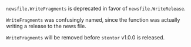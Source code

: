 `newsfile.WriteFragments` is deprecated in favor of `newsfile.WriteRelease`.

`WriteFragments` was confusingly named,
since the function was actually writing a release to the news file.

`WriteFragments` will be removed before `stentor` v1.0.0 is released.
